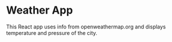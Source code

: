 # Weather App
This React app uses info from openweathermap.org and displays temperature and pressure of the city.